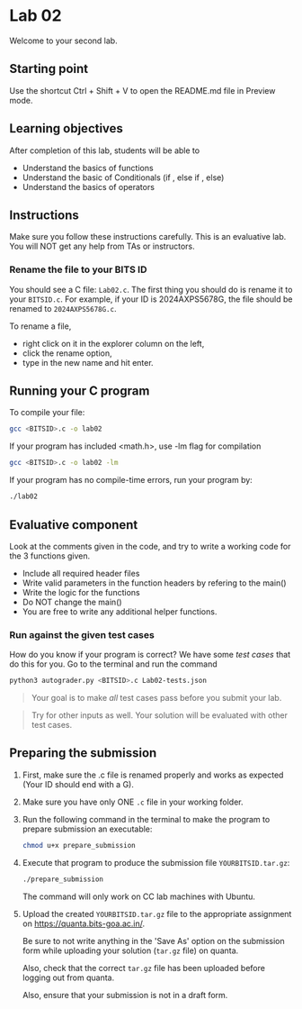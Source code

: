 # Lab 02

Welcome to your second lab.

## Starting point

Use the shortcut Ctrl + Shift + V to open the README.md file in Preview mode.

## Learning objectives

After completion of this lab, students will be able to

- Understand the basics of functions
- Understand the basic of Conditionals (if , else if , else)
- Understand the basics of operators

## Instructions

Make sure you follow these instructions carefully. 
This is an evaluative lab. You will NOT get any help from TAs or instructors.

### Rename the file to your BITS ID

You should see a C file: `Lab02.c`. The first thing you should do is rename it to your `BITSID.c`. For example, if your ID is 2024AXPS5678G, the file should be renamed to `2024AXPS5678G.c`.

To rename a file,

- right click on it in the explorer column on the left,
- click the rename option,
- type in the new name and hit enter.

## Running your C program

To compile your file:

```sh
gcc <BITSID>.c -o lab02
```

If your program has included <math.h>, use -lm flag for compilation
```sh
gcc <BITSID>.c -o lab02 -lm
```
If your program has no compile-time errors, run your program by:

```sh
./lab02
```

## Evaluative component

Look at the comments given in the code, and try to write a working code for the 3 functions given.

- Include all required header files
- Write valid parameters in the function headers by refering to the main()
- Write the logic for the functions
- Do NOT change the main()
- You are free to write any additional helper functions.

### Run against the given test cases

How do you know if your program is correct? We have some _test cases_ that do this for you.
Go to the terminal and run the command

```sh
python3 autograder.py <BITSID>.c Lab02-tests.json
```

> Your goal is to make _all_ test cases pass before you submit your lab.

> Try for other inputs as well. Your solution will be evaluated with other test cases.

## Preparing the submission

1. First, make sure the .c file is renamed properly and works as expected (Your ID should end with a G). 

2. Make sure you have only ONE `.c` file in your working folder.

3. Run the following command in the terminal to make the program to prepare submission an executable:

   ```sh
   chmod u+x prepare_submission
   ```

4. Execute that program to produce the submission file `YOURBITSID.tar.gz`:

   ```sh
   ./prepare_submission
   ```
   The command will only work on CC lab machines with Ubuntu.

5. Upload the created `YOURBITSID.tar.gz` file to the appropriate assignment on <https://quanta.bits-goa.ac.in/>.

   Be sure to not write anything in the 'Save As' option on the submission form while uploading your solution (`tar.gz` file) on quanta.

   Also, check that the correct `tar.gz` file has been uploaded before logging out from quanta. 

   Also, ensure that your submission is not in a draft form.